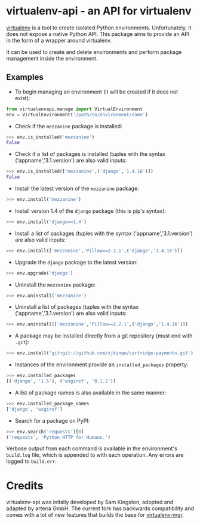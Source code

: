 virtualenv-api - an API for virtualenv
======================================

[virtualenv](http://www.virtualenv.org/) is a tool to create isolated Python
environments.  Unfortunately, it does not expose a native Python API. This
package aims to provide an API in the form of a wrapper around virtualenv.

It can be used to create and delete environments and perform package management
inside the environment.

Examples
--------

* To begin managing an environment (it will be created if it does not exist):

```python
from virtualenvapi.manage import VirtualEnvironment
env = VirtualEnvironment('/path/to/environment/name')
```

* Check if the `mezzanine` package is installed:

```python
>>> env.is_installed('mezzanine')
False
```

* Check if a list of packages is installed (tuples with the syntax ('appname','3.1.version') are also valid inputs:

```python
>>> env.is_installed(['mezzanine',('django','1.4.16')])
False
```


* Install the latest version of the `mezzanine` package:

```python
>>> env.install('mezzanine')
```

* Install version 1.4 of the `django` package (this is pip's syntax):

```python
>>> env.install('django==1.4')
```

* Install a list of packages (tuples with the syntax ('appname','3.1.version') are also valid inputs:

```python
>>> env.install(['mezzanine','Pillow==2.2.1',('django','1.4.16')])
```

* Upgrade the `django` package to the latest version:

```python
>>> env.upgrade('django')
```

* Uninstall the `mezzanine` package:

```python
>>> env.uninstall('mezzanine')
```

* Uninstall a list of packages (tuples with the syntax ('appname','3.1.version') are also valid inputs:

```python
>>> env.uninstall(['mezzanine','Pillow==2.2.1',('django','1.4.16')])
```

* A package may be installed directly from a git repository (must end with `.git`):

```python
>>> env.install('git+git://github.com/sjkingo/cartridge-payments.git')
```

* Instances of the environment provide an `installed_packages` property:

```python
>>> env.installed_packages
[('django', '1.5'), ('wsgiref', '0.1.2')]
```

* A list of package names is also available in the same manner:

```python
>>> env.installed_package_names
['django', 'wsgiref']
```

* Search for a package on PyPI:

```python
>>> env.search('requests')[0]
('requests', 'Python HTTP for Humans.')
```

Verbose output from each command is available in the environment's `build.log`
file, which is appended to with each operation. Any errors are logged to `build.err`.


# Credits
virtualenv-api was initally developed by Sam Kingston, adopted and adapted by arteria GmbH. The current fork has backwards compatibility and comes with a lot of new features that builds the base for [virtualenv-mgr](https://github.com/arteria/virtualenv-mgr).

